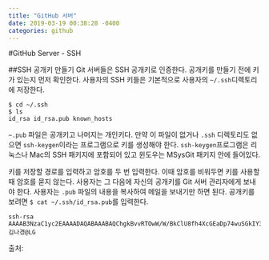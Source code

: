 ```yaml
---
title: "GitHub 서버"
date: 2019-03-19 00:38:28 -0400
categories: github
---
```


#GitHub Server - SSH

##SSH 공개키 만들기
Git 서버들은 SSH 공개키로 인증한다.
공개키를 만들기 전에 키가 있는지 먼저 확인한다. 사용자의 SSH 키들은 기본적으로 사용자의 `~/.ssh`디렉토리에 저장한다.
```
$ cd ~/.ssh
$ ls
id_rsa id_rsa.pub known_hosts
```
`~.pub` 파일은 공개키고 나머지는 개인키다. 만약 이 파일이 없거나 `.ssh` 디렉토리도 없으면 `ssh-keygen`이라는 프로그램으로 키를 생성해야 한다. `ssh-keygen`프로그램은 리눅스나 Mac의 SSH 패키지에 포함되어 있고 윈도우는 MSysGit 패키지 안에 들어있다.

키를 저장할 경로를 입력하고 암호를 두 번 입력한다. 이때 암호를 비워두면 키를 사용할 때 암호를 묻지 않는다.
사용자는 그 다음에 자신의 공개키를 Git 서버 관리자에게 보내야 한다. 사용자는 `.pub` 파일의 내용을 복사하여 메일을 보내기만 하면 된다. 공개키를 보려면 `$ cat ~/.ssh/id_rsa.pub`를 입력한다.

```
ssh-rsa AAAAB3NzaC1yc2EAAAADAQABAAABAQChgkBvvRTOwW/W/BkClU8fh4XcGEaDp74wuSGkIY3DUPJWIce/JMWAjR0125xkE7w9X2CFdqdYNg0pikZDZJaxUyA4bCrWgWszCY0RNQiPN0dxadh6oWxhPGrKUvet4xllMhJjP3Hc8n0Kw1VlamL3SYjF5rnOHM0do/GucfFc4cspue9lfjhxmDVTlqeEBA//0F8t9s7usTNw721HArTtDprVzRQRiV4WYKJPEp3c5Vz6Z2onHh0V7WsrRFXAoFFB6HWBBjP54ike885BgykE5yjXxEmXR7L+8JNKs0R1XzCK2S/09mdqFasfkOdbsjJv/EIHoPuIaAbMiYyA7MMB 김나경@LG

```

출처: 
